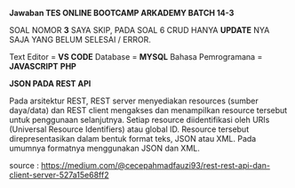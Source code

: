 **Jawaban TES ONLINE BOOTCAMP ARKADEMY BATCH 14-3**

SOAL NOMOR **3** SAYA SKIP,
PADA SOAL 6 CRUD HANYA **UPDATE** NYA SAJA YANG BELUM SELESAI / ERROR.

Text Editor = **VS CODE**
Database = **MYSQL**
Bahasa Pemrogramana = **JAVASCRIPT** **PHP**

**JSON PADA REST API**

Pada arsitektur REST, REST server menyediakan resources (sumber daya/data) dan REST client mengakses dan menampilkan resource tersebut untuk penggunaan selanjutnya. Setiap resource diidentifikasi oleh URIs (Universal Resource Identifiers) atau global ID. Resource tersebut direpresentasikan dalam bentuk format teks, JSON atau XML. Pada umumnya formatnya menggunakan JSON dan XML.

source : https://medium.com/@cecepahmadfauzi93/rest-rest-api-dan-client-server-527a15e68ff2
